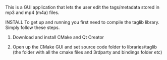 This is a GUI application that lets the user 
edit the tags/metadata stored in mp3 and mp4 (m4a)
files.

INSTALL
To get up and running you first need to compile the taglib
library. Simply follow these steps.

1.	Download and install CMake and Qt Creator

2.	Open up the CMake GUI and set source code folder to libraries/taglib
	(the folder with all the cmake files and 3rdparty and bindings folder etc)
	